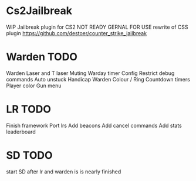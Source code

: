 # Cs2Jailbreak
WIP Jailbreak plugin for CS2 NOT READY GERNAL FOR USE
rewrite of CSS plugin https://github.com/destoer/counter_strike_jailbreak

# Warden TODO
Warden Laser and T laser
Muting
Warday timer
Config
Restrict debug commands
Auto unstuck
Handicap
Warden Colour / Ring
Countdown timers
Player color
Gun menu


# LR TODO
Finish framework
Port lrs
Add beacons
Add cancel commands
Add stats leaderboard

# SD TODO
start SD after lr and warden is is nearly finished